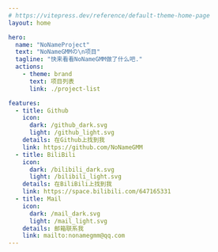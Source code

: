 ```yaml
---
# https://vitepress.dev/reference/default-theme-home-page
layout: home

hero:
  name: "NoNameProject"
  text: "NoNameGMMの\n项目"
  tagline: "快来看看NoNameGMM做了什么吧."
  actions:
    - theme: brand
      text: 项目列表
      link: ./project-list

features:
  - title: Github
    icon:
      dark: /github_dark.svg
      light: /github_light.svg
    details: 在Github上找到我
    link: https://github.com/NoNameGMM
  - title: BiliBili
    icon:
      dark: /bilibili_dark.svg
      light: /bilibili_light.svg
    details: 在BiliBili上找到我
    link: https://space.bilibili.com/647165331
  - title: Mail
    icon:
      dark: /mail_dark.svg
      light: /mail_light.svg
    details: 邮箱联系我
    link: mailto:nonamegmm@qq.com
---
```



